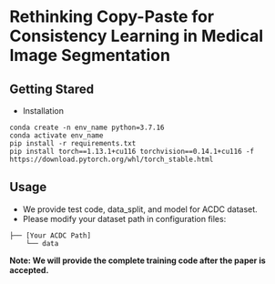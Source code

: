 # Rethinking Copy-Paste for Consistency Learning in Medical Image Segmentation

## Getting Stared
* Installation
```
conda create -n env_name python=3.7.16
conda activate env_name
pip install -r requirements.txt
pip install torch==1.13.1+cu116 torchvision==0.14.1+cu116 -f https://download.pytorch.org/whl/torch_stable.html
```


## Usage
* We provide test code, data_split, and model for ACDC dataset.
* Please modify your dataset path in configuration files:
```
├── [Your ACDC Path]
    └── data
```
**Note: We will provide the complete training code after the paper is accepted.**